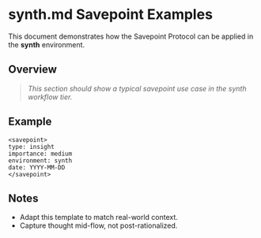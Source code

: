 # synth.md Savepoint Examples

This document demonstrates how the Savepoint Protocol can be applied in the **synth** environment.

## Overview

> _This section should show a typical savepoint use case in the synth workflow tier._

## Example

```
<savepoint>
type: insight
importance: medium
environment: synth
date: YYYY-MM-DD
</savepoint>
```

## Notes

- Adapt this template to match real-world context.
- Capture thought mid-flow, not post-rationalized.

